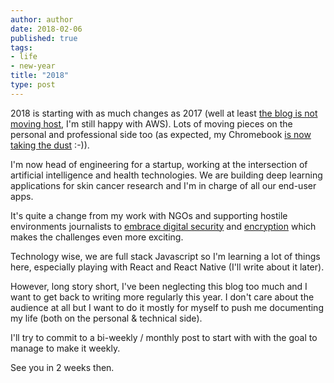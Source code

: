 ```yaml
---
author: author
date: 2018-02-06
published: true
tags:
- life
- new-year
title: "2018"
type: post
---
```


2018 is starting with as much changes as 2017 (well at least [the blog is not moving host](https://notsaved.org/2017/), I'm still happy with AWS). Lots of moving pieces on the personal and professional side too (as expected, my Chromebook [is now taking the dust](https://notsaved.org/007--chromebooks/) :-)). 

I'm now head of engineering for a startup, working at the intersection of artificial intelligence and health technologies. We are building deep learning applications for skin cancer research and I'm in charge of all our end-user apps.

It's quite a change from my work with NGOs and supporting hostile environments journalists to [embrace digital security](https://notsaved.org/001--harden-your-systems/) and [encryption](https://notsaved.org/006--end-to-end-encryption-in-10-minutes/) which makes the challenges even more exciting.

Technology wise, we are full stack Javascript so I'm learning a lot of things here, especially playing with React and React Native (I'll write about it later).

However, long story short, I've been neglecting this blog too much and I want to get back to writing more regularly this year. I don't care about the audience at all but I want to do it mostly for myself to push me documenting my life (both on the personal & technical side). 

I'll try to commit to a bi-weekly / monthly post to start with with the goal to manage to make it weekly.

See you in 2 weeks then.
